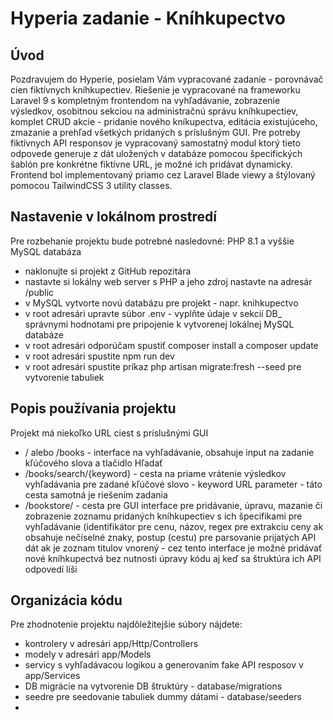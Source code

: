 # Hyperia zadanie - Kníhkupectvo

## Úvod

Pozdravujem do Hyperie, posielam Vám vypracované zadanie - porovnávač cien fiktívnych kníhkupectiev. Riešenie je vypracované na frameworku Laravel 9 s kompletným frontendom na vyhľadávanie, zobrazenie výsledkov, osobitnou sekciou na administračnú správu kníhkupectiev, komplet CRUD akcie - pridanie nového kníkupectva, editácia existujúceho, zmazanie a prehľad všetkých pridaných s príslušným GUI. Pre potreby fiktívnych API responsov je vypracovaný samostatný modul ktorý tieto odpovede generuje z dát uložených v databáze pomocou špecifických šablón pre konkrétne fiktívne URL, je možné ich pridávat dynamicky. Frontend bol implementovaný priamo cez Laravel Blade viewy a štýlovaný pomocou TailwindCSS 3 utility classes.

## Nastavenie v lokálnom prostredí

Pre rozbehanie projektu bude potrebné nasledovné:
PHP 8.1 a vyššie
MySQL databáza

- naklonujte si projekt z GitHub repozitára
- nastavte si lokálny web server s PHP a jeho zdroj nastavte na adresár /public
- v MySQL vytvorte novú databázu pre projekt - napr. knihkupectvo
- v root adresári upravte súbor .env - vyplňte údaje v sekcií DB_ správnymi hodnotami pre pripojenie k vytvorenej lokálnej MySQL databáze 
- v root adresári odporúčam spustiť composer install a composer update
- v root adresári spustite npm run dev
- v root adresári spustite príkaz php artisan migrate:fresh --seed pre vytvorenie tabuliek 

## Popis používania projektu

Projekt má niekoľko URL ciest s príslušnými GUI

- / alebo /books - interface na vyhľadávanie, obsahuje input na zadanie kľúčového slova a tlačidlo Hľadať
- /books/search/{keyword} - cesta na priame vrátenie výsledkov vyhľadávania pre zadané kľúčové slovo - keyword URL parameter - táto cesta samotná je riešením zadania
- /bookstore/ - cesta pre GUI interface pre pridávanie, úpravu, mazanie či zobrazenie zoznamu pridaných kníhkupectiev s ich špecifikami pre vyhľadávanie (identifikátor pre cenu, názov, regex pre extrakciu ceny ak obsahuje nečíselné znaky, postup (cestu) pre parsovanie prijatých API dát ak je zoznam titulov vnorený - cez tento interface je možné pridávať nové kníhkupectvá bez nutnosti úpravy kódu aj keď sa štruktúra ich API odpovedí líši

 ## Organizácia kódu
 
 Pre zhodnotenie projektu najdôležitejšie súbory nájdete:
 - kontrolery v adresári app/Http/Controllers
 - modely v adresári app/Models
 - servicy s vyhľadávacou logikou a generovaním fake API resposov v app/Services
 - DB migrácie na vytvorenie DB štruktúry - database/migrations
 - seedre pre seedovanie tabuliek dummy dátami - database/seeders
 -

